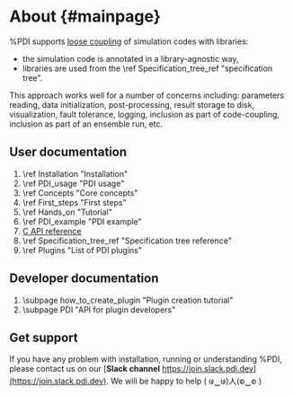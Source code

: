 # About {#mainpage}

%PDI supports [loose coupling](https://en.wikipedia.org/wiki/Loose_coupling) of
simulation codes with libraries:
* the simulation code is annotated in a library-agnostic way,
* libraries are used from the \ref Specification_tree_ref "specification tree".

This approach works well for a number of concerns including: parameters reading, data
initialization, post-processing, result storage to disk, visualization, fault
tolerance, logging,  inclusion as part of code-coupling, inclusion as part of an
ensemble run, etc.


## User documentation

1. \ref Installation "Installation"
2. \ref PDI_usage "PDI usage"
3. \ref Concepts "Core concepts"
4. \ref First_steps "First steps"
5. \ref Hands_on "Tutorial"
6. \ref PDI_example "PDI example"
7. [C API reference](modules.html)
8. \ref Specification_tree_ref "Specification tree reference"
9. \ref Plugins "List of PDI plugins"


## Developer documentation

1. \subpage how_to_create_plugin "Plugin creation tutorial"
2. \subpage PDI "API for plugin developers"


## Get support

If you have any problem with installation, running or understanding %PDI,
please contact us on our [**Slack channel** https://join.slack.pdi.dev](https://join.slack.pdi.dev).
We will be happy to help ( ဖ‿ဖ)人(စ‿စ )

